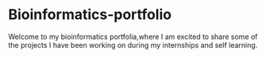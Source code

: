 # Bioinformatics-portfolio
Welcome to my bioinformatics portfolia,where I am excited to share some of the projects I have been working on during my internships and self learning.

